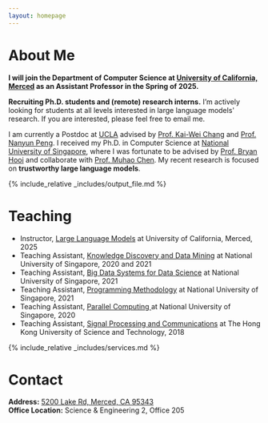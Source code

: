 ```yaml
---
layout: homepage
---
```


# About Me

**I will join the Department of Computer Science at [University of California, Merced](https://www.ucmerced.edu/) as an Assistant Professor in the Spring of 2025.**<br>

**Recruiting Ph.D. students and (remote) research interns.** I’m actively looking for students at all levels interested in large language models' research. If you are interested, please feel free to email me.<br>

I am currently a Postdoc at [UCLA](https://www.ucla.edu/) advised by [Prof. Kai-Wei Chang](http://web.cs.ucla.edu/~kwchang/members/) and [Prof. Nanyun Peng](https://vnpeng.net/group/). I received my Ph.D. in Computer Science at [National University of Singapore](https://nus.edu.sg/), where I was fortunate to be advised by [Prof. Bryan Hooi](http://bhooi.github.io/) and collaborate with [Prof. Muhao Chen](https://muhaochen.github.io/). My recent research is focused on **trustworthy large language models**.

{% include_relative _includes/output_file.md %}


# Teaching
- Instructor, [Large Language Models](https://nusmods.com/modules/CS5228/knowledge-discovery-and-data-mining) at University of California, Merced, 2025
- Teaching Assistant, [Knowledge Discovery and Data Mining](https://nusmods.com/modules/CS5228/knowledge-discovery-and-data-mining) at National University of Singapore, 2020 and 2021
- Teaching Assistant, [Big Data Systems for Data Science](https://nusmods.com/modules/CS5228/knowledge-discovery-and-data-mining) at National University of Singapore, 2021
- Teaching Assistant, [Programming Methodology](https://nusmods.com/modules/CS5228/knowledge-discovery-and-data-mining) at National University of Singapore, 2021
- Teaching Assistant, [Parallel Computing ](https://nusmods.com/modules/CS3210/parallel-computing) at National University of Singapore, 2020
- Teaching Assistant, [Signal Processing and Communications](https://nusmods.com/modules/CS5228/knowledge-discovery-and-data-mining) at The Hong Kong University of Science and Technology, 2018

{% include_relative _includes/services.md %}

# Contact
**Address:** [5200 Lake Rd, Merced, CA 95343](https://g.co/kgs/4tVi9BQ)
<br>
**Office Location:**  Science & Engineering 2, Office 205